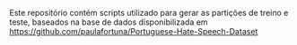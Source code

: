 Este repositório contém scripts utilizado para gerar as partições de treino e teste, baseados na base de dados disponibilizada em https://github.com/paulafortuna/Portuguese-Hate-Speech-Dataset

